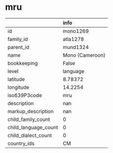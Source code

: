 # mru
|                      | info            |
|:---------------------|:----------------|
| id                   | mono1269        |
| family_id            | atla1278        |
| parent_id            | mund1324        |
| name                 | Mono (Cameroon) |
| bookkeeping          | False           |
| level                | language        |
| latitude             | 8.78372         |
| longitude            | 14.2254         |
| iso639P3code         | mru             |
| description          | nan             |
| markup_description   | nan             |
| child_family_count   | 0               |
| child_language_count | 0               |
| child_dialect_count  | 0               |
| country_ids          | CM              |
